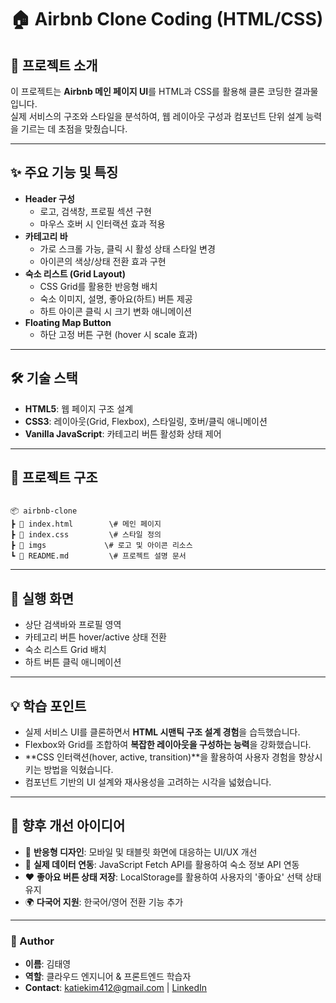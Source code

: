# 🏠 Airbnb Clone Coding (HTML/CSS)

## 📌 프로젝트 소개
이 프로젝트는 **Airbnb 메인 페이지 UI**를 HTML과 CSS를 활용해 클론 코딩한 결과물입니다.  
실제 서비스의 구조와 스타일을 분석하여, 웹 레이아웃 구성과 컴포넌트 단위 설계 능력을 기르는 데 초점을 맞췄습니다.  

---

## ✨ 주요 기능 및 특징
- **Header 구성**
  - 로고, 검색창, 프로필 섹션 구현
  - 마우스 호버 시 인터랙션 효과 적용
- **카테고리 바**
  - 가로 스크롤 가능, 클릭 시 활성 상태 스타일 변경
  - 아이콘의 색상/상태 전환 효과 구현
- **숙소 리스트 (Grid Layout)**
  - CSS Grid를 활용한 반응형 배치
  - 숙소 이미지, 설명, 좋아요(하트) 버튼 제공
  - 하트 아이콘 클릭 시 크기 변화 애니메이션
- **Floating Map Button**
  - 하단 고정 버튼 구현 (hover 시 scale 효과)

---

## 🛠 기술 스택
- **HTML5**: 웹 페이지 구조 설계
- **CSS3**: 레이아웃(Grid, Flexbox), 스타일링, 호버/클릭 애니메이션
- **Vanilla JavaScript**: 카테고리 버튼 활성화 상태 제어

---

## 📂 프로젝트 구조
```

📦 airbnb-clone  
┣ 📜 index.html        \# 메인 페이지  
┣ 📜 index.css         \# 스타일 정의  
┣ 📂 imgs             \# 로고 및 아이콘 리소스  
┗ 📜 README.md         \# 프로젝트 설명 문서  

```

---

## 📸 실행 화면
- 상단 검색바와 프로필 영역
- 카테고리 버튼 hover/active 상태 전환
- 숙소 리스트 Grid 배치
- 하트 버튼 클릭 애니메이션

---

## 💡 학습 포인트
- 실제 서비스 UI를 클론하면서 **HTML 시맨틱 구조 설계 경험**을 습득했습니다.
- Flexbox와 Grid를 조합하여 **복잡한 레이아웃을 구성하는 능력**을 강화했습니다.
- **CSS 인터랙션(hover, active, transition)**을 활용하여 사용자 경험을 향상시키는 방법을 익혔습니다.
- 컴포넌트 기반의 UI 설계와 재사용성을 고려하는 시각을 넓혔습니다.

---

## 📌 향후 개선 아이디어
- 📱 **반응형 디자인**: 모바일 및 태블릿 화면에 대응하는 UI/UX 개선
- 🔎 **실제 데이터 연동**: JavaScript Fetch API를 활용하여 숙소 정보 API 연동
- ❤️ **좋아요 버튼 상태 저장**: LocalStorage를 활용하여 사용자의 '좋아요' 선택 상태 유지
- 🌍 **다국어 지원**: 한국어/영어 전환 기능 추가

---

### 👤 Author
- **이름**: 김태영
- **역할**: 클라우드 엔지니어 & 프론트엔드 학습자
- **Contact**: katiekim412@gmail.com | <a href="http://www.linkedin.com/in/katiekim412" target="_blank">LinkedIn</a>
```
